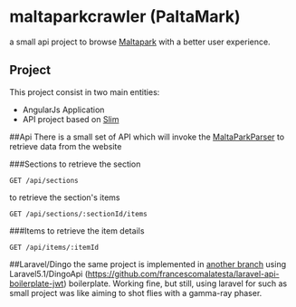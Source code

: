 # maltaparkcrawler (PaltaMark)
a small api project to browse <a href="http://maltapark.com">Maltapark</a> with a better user experience.

## Project
This project consist in two main entities:
  - AngularJs Application
  - API project based on [Slim](https://github.com/slimphp/slim)
  
##Api
There is a small set of API which will invoke the [MaltaParkParser](https://github.com/vikkio88/maltaparkcrawler/blob/slim-api/Lib/MaltaParkParser.php) to retrieve data from the website

###Sections
to retrieve the section
```
GET /api/sections
```
to retrieve the section's items
```
GET /api/sections/:sectionId/items
```
###Items
to retrieve the item details
```
GET /api/items/:itemId
```


##Laravel/Dingo
the same project is implemented in [another branch](https://github.com/vikkio88/maltaparkcrawler/tree/laravel-dingo) using Laravel5.1/DingoApi (https://github.com/francescomalatesta/laravel-api-boilerplate-jwt) boilerplate.
Working fine, but still, using laravel for such as small project was like aiming to shot flies with a gamma-ray phaser.




